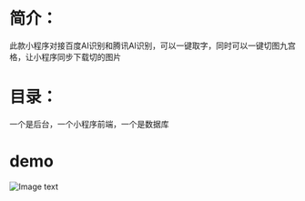 # 简介：
此款小程序对接百度AI识别和腾讯AI识别，可以一键取字，同时可以一键切图九宫格，让小程序同步下载切的图片
# 目录：
一个是后台，一个小程序前端，一个是数据库
# demo
![Image text](https://github.com/13723777644/jiugongge/blob/master/img-folder/1.jpg)
